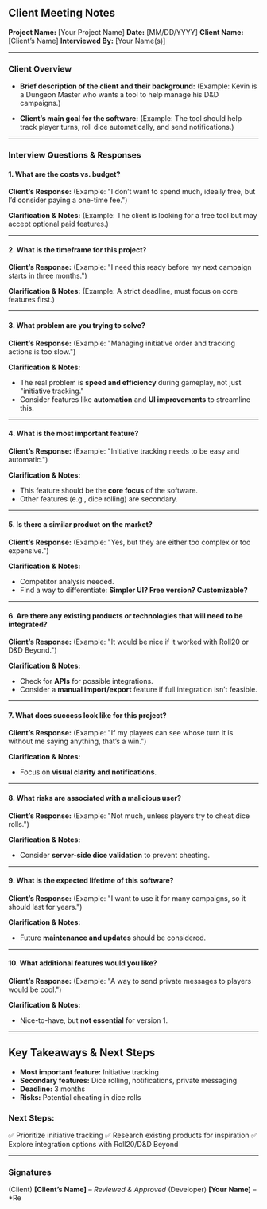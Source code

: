 ## Client Meeting Notes

**Project Name:** [Your Project Name]
**Date:** [MM/DD/YYYY]
**Client Name:** [Client’s Name]
**Interviewed By:** [Your Name(s)]

---

### **Client Overview**
- **Brief description of the client and their background:**
  (Example: Kevin is a Dungeon Master who wants a tool to help manage his D&D campaigns.)

- **Client’s main goal for the software:**
  (Example: The tool should help track player turns, roll dice automatically, and send notifications.)

---

### **Interview Questions & Responses**

#### **1. What are the costs vs. budget?**
**Client’s Response:**
(Example: "I don’t want to spend much, ideally free, but I’d consider paying a one-time fee.")

**Clarification & Notes:**
(Example: The client is looking for a free tool but may accept optional paid features.)

---

#### **2. What is the timeframe for this project?**
**Client’s Response:**
(Example: "I need this ready before my next campaign starts in three months.")

**Clarification & Notes:**
(Example: A strict deadline, must focus on core features first.)

---

#### **3. What problem are you trying to solve?**
**Client’s Response:**
(Example: "Managing initiative order and tracking actions is too slow.")

**Clarification & Notes:**
- The real problem is **speed and efficiency** during gameplay, not just "initiative tracking."
- Consider features like **automation** and **UI improvements** to streamline this.

---

#### **4. What is the most important feature?**
**Client’s Response:**
(Example: "Initiative tracking needs to be easy and automatic.")

**Clarification & Notes:**
- This feature should be the **core focus** of the software.
- Other features (e.g., dice rolling) are secondary.

---

#### **5. Is there a similar product on the market?**
**Client’s Response:**
(Example: "Yes, but they are either too complex or too expensive.")

**Clarification & Notes:**
- Competitor analysis needed.
- Find a way to differentiate: **Simpler UI? Free version? Customizable?**

---

#### **6. Are there any existing products or technologies that will need to be integrated?**
**Client’s Response:**
(Example: "It would be nice if it worked with Roll20 or D&D Beyond.")

**Clarification & Notes:**
- Check for **APIs** for possible integrations.
- Consider a **manual import/export** feature if full integration isn’t feasible.

---

#### **7. What does success look like for this project?**
**Client’s Response:**
(Example: "If my players can see whose turn it is without me saying anything, that’s a win.")

**Clarification & Notes:**
- Focus on **visual clarity and notifications**.

---

#### **8. What risks are associated with a malicious user?**
**Client’s Response:**
(Example: "Not much, unless players try to cheat dice rolls.")

**Clarification & Notes:**
- Consider **server-side dice validation** to prevent cheating.

---

#### **9. What is the expected lifetime of this software?**
**Client’s Response:**
(Example: "I want to use it for many campaigns, so it should last for years.")

**Clarification & Notes:**
- Future **maintenance and updates** should be considered.

---

#### **10. What additional features would you like?**
**Client’s Response:**
(Example: "A way to send private messages to players would be cool.")

**Clarification & Notes:**
- Nice-to-have, but **not essential** for version 1.

---

## **Key Takeaways & Next Steps**
- **Most important feature:** Initiative tracking
- **Secondary features:** Dice rolling, notifications, private messaging
- **Deadline:** 3 months
- **Risks:** Potential cheating in dice rolls

### **Next Steps:**
✅ Prioritize initiative tracking
✅ Research existing products for inspiration
✅ Explore integration options with Roll20/D&D Beyond

---

### **Signatures**
(Client) **[Client’s Name]** – *Reviewed & Approved*
(Developer) **[Your Name]** – *Re